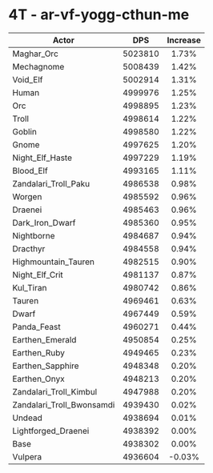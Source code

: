 # 4T - ar-vf-yogg-cthun-me
| Actor | DPS | Increase |
|---|:---:|:---:|
|Maghar_Orc|5023810|1.73%|
|Mechagnome|5008439|1.42%|
|Void_Elf|5002914|1.31%|
|Human|4999976|1.25%|
|Orc|4998895|1.23%|
|Troll|4998614|1.22%|
|Goblin|4998580|1.22%|
|Gnome|4997625|1.20%|
|Night_Elf_Haste|4997229|1.19%|
|Blood_Elf|4993165|1.11%|
|Zandalari_Troll_Paku|4986538|0.98%|
|Worgen|4985592|0.96%|
|Draenei|4985463|0.96%|
|Dark_Iron_Dwarf|4985360|0.95%|
|Nightborne|4984687|0.94%|
|Dracthyr|4984558|0.94%|
|Highmountain_Tauren|4982515|0.90%|
|Night_Elf_Crit|4981137|0.87%|
|Kul_Tiran|4980742|0.86%|
|Tauren|4969461|0.63%|
|Dwarf|4967449|0.59%|
|Panda_Feast|4960271|0.44%|
|Earthen_Emerald|4950854|0.25%|
|Earthen_Ruby|4949465|0.23%|
|Earthen_Sapphire|4948348|0.20%|
|Earthen_Onyx|4948213|0.20%|
|Zandalari_Troll_Kimbul|4947988|0.20%|
|Zandalari_Troll_Bwonsamdi|4939430|0.02%|
|Undead|4938694|0.01%|
|Lightforged_Draenei|4938392|0.00%|
|Base|4938302|0.00%|
|Vulpera|4936604|-0.03%|
